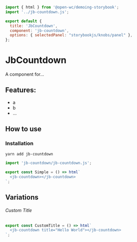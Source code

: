 ```js script
import { html } from '@open-wc/demoing-storybook';
import '../jb-countdown.js';

export default {
  title: 'JbCountdown',
  component: 'jb-countdown',
  options: { selectedPanel: "storybookjs/knobs/panel" },
};
```

# JbCountdown

A component for...

## Features:

- a
- b
- ...

## How to use

### Installation

```bash
yarn add jb-countdown
```

```js
import 'jb-countdown/jb-countdown.js';
```

```js preview-story
export const Simple = () => html`
  <jb-countdown></jb-countdown>
`;
```

## Variations

###### Custom Title

```js preview-story
export const CustomTitle = () => html`
  <jb-countdown title="Hello World"></jb-countdown>
`;
```
